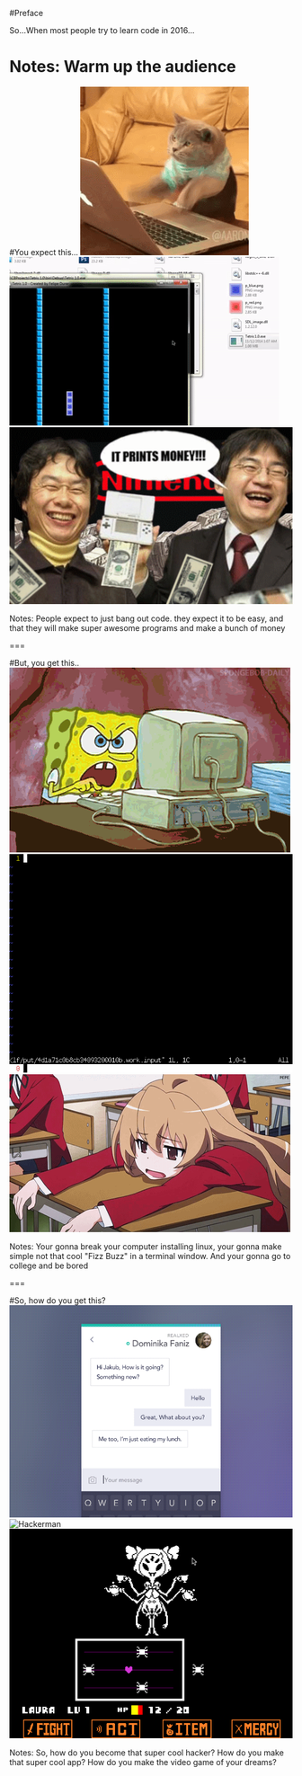 #Preface

So...When most people try to learn code in 2016...

Notes:
Warm up the audience
===

#You expect this...
![Cat Coding](../images/catCoding.gif)
![Speed Coding](../images/speedCoding.gif)
![Nintendo Money](../images/nintendoMoney.gif)

Notes:
People expect to just bang out code. they expect it to be easy, and that they will make super awesome programs and make a bunch of money

===

#But, you get this..
![Computer Fire](../images/computerFire.gif)
![Fizz Buzz](../images/fizzBuzz.gif)
![Anime Boring School](../images/boringSchool.gif)

Notes:
Your gonna break your computer installing linux, your gonna make simple not that cool "Fizz Buzz" in a terminal window. And your gonna go to college and be bored

===

#So, how do you get this?
![Chat App](../images/chatApp.gif)
![Hackerman](../images/hackerman.gif)
![Undertale](../images/undertale.gif)

Notes:
So, how do you become that super cool hacker? How do you make that super cool app? How do you make the video game of your dreams?
